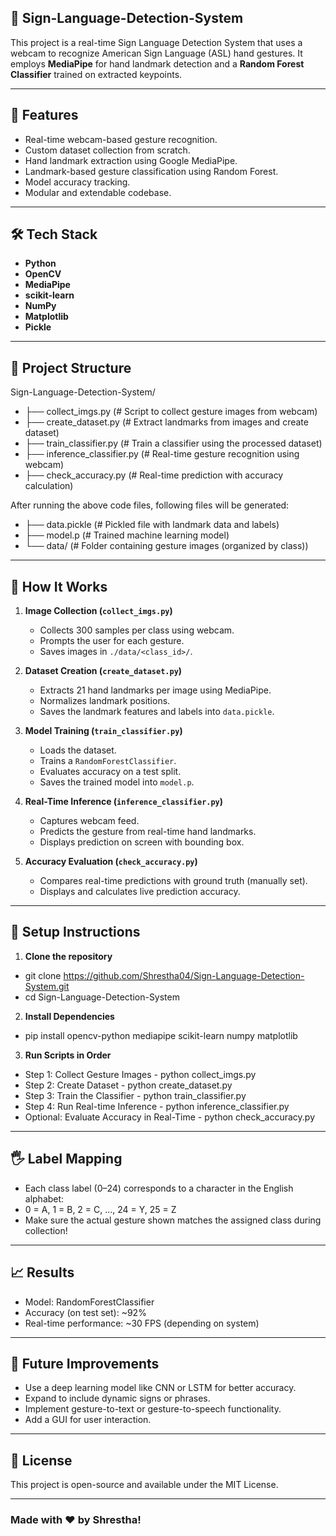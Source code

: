 ## 🤟 Sign-Language-Detection-System
 
This project is a real-time Sign Language Detection System that uses a webcam to recognize American Sign Language (ASL) hand gestures. It employs **MediaPipe** for hand landmark detection and a **Random Forest Classifier** trained on extracted keypoints.

---

## 📌 Features

- Real-time webcam-based gesture recognition.
- Custom dataset collection from scratch.
- Hand landmark extraction using Google MediaPipe.
- Landmark-based gesture classification using Random Forest.
- Model accuracy tracking.
- Modular and extendable codebase.

---

## 🛠️ Tech Stack

- **Python**
- **OpenCV**
- **MediaPipe**
- **scikit-learn**
- **NumPy**
- **Matplotlib**
- **Pickle**

---

## 📁 Project Structure

Sign-Language-Detection-System/
- ├── collect_imgs.py  (# Script to collect gesture images from webcam)
- ├── create_dataset.py  (# Extract landmarks from images and create dataset)
- ├── train_classifier.py  (# Train a classifier using the processed dataset)
- ├── inference_classifier.py  (# Real-time gesture recognition using webcam)
- ├── check_accuracy.py  (# Real-time prediction with accuracy calculation)

After running the above code files, following files will be generated:
- ├── data.pickle  (# Pickled file with landmark data and labels)
- ├── model.p  (# Trained machine learning model)
- └── data/  (# Folder containing gesture images (organized by class))

---

## 🧠 How It Works

1. **Image Collection (`collect_imgs.py`)**
   - Collects 300 samples per class using webcam.
   - Prompts the user for each gesture.
   - Saves images in `./data/<class_id>/`.

2. **Dataset Creation (`create_dataset.py`)**
   - Extracts 21 hand landmarks per image using MediaPipe.
   - Normalizes landmark positions.
   - Saves the landmark features and labels into `data.pickle`.

3. **Model Training (`train_classifier.py`)**
   - Loads the dataset.
   - Trains a `RandomForestClassifier`.
   - Evaluates accuracy on a test split.
   - Saves the trained model into `model.p`.

4. **Real-Time Inference (`inference_classifier.py`)**
   - Captures webcam feed.
   - Predicts the gesture from real-time hand landmarks.
   - Displays prediction on screen with bounding box.

5. **Accuracy Evaluation (`check_accuracy.py`)**
   - Compares real-time predictions with ground truth (manually set).
   - Displays and calculates live prediction accuracy.

---

## 🧪 Setup Instructions

1. **Clone the repository**
- git clone https://github.com/Shrestha04/Sign-Language-Detection-System.git
- cd Sign-Language-Detection-System

2. **Install Dependencies**
- pip install opencv-python mediapipe scikit-learn numpy matplotlib

3. **Run Scripts in Order**
- Step 1: Collect Gesture Images - python collect_imgs.py
- Step 2: Create Dataset - python create_dataset.py
- Step 3: Train the Classifier - python train_classifier.py
- Step 4: Run Real-time Inference - python inference_classifier.py
- Optional: Evaluate Accuracy in Real-Time - python check_accuracy.py

--- 

## 🖐️ Label Mapping
- Each class label (0–24) corresponds to a character in the English alphabet:
- 0 = A, 1 = B, 2 = C, ..., 24 = Y, 25 = Z
- Make sure the actual gesture shown matches the assigned class during collection!

---

## 📈 Results

- Model: RandomForestClassifier
- Accuracy (on test set): ~92% 
- Real-time performance: ~30 FPS (depending on system)

---

## 🚀 Future Improvements

- Use a deep learning model like CNN or LSTM for better accuracy.
- Expand to include dynamic signs or phrases.
- Implement gesture-to-text or gesture-to-speech functionality.
- Add a GUI for user interaction.

---

## 📄 License
This project is open-source and available under the MIT License.

---

### Made with ❤️ by Shrestha!





